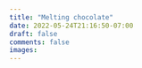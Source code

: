 ```yaml
---
title: "Melting chocolate"
date: 2022-05-24T21:16:50-07:00
draft: false
comments: false
images:
---
```



